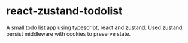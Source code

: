 # react-zustand-todolist

A small todo list app using typescript, react and zustand.
Used zustand persist middleware with cookies to preserve state.
